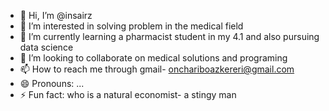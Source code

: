 - 👋 Hi, I’m @insairz
- 👀 I’m interested in solving problem in the medical field
- 🌱 I’m currently learning a pharmacist student in my 4.1 and also pursuing data science
- 💞️ I’m looking to collaborate on medical solutions and programing
- 📫 How to reach me through gmail- onchariboazkereri@gmail.com
- 😄 Pronouns: ...
- ⚡ Fun fact: who is a natural economist- a stingy man

<!---
insairz/insairz is a ✨ special ✨ repository because its `README.md` (this file) appears on your GitHub profile.
You can click the Preview link to take a look at your changes.
--->
